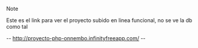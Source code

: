 > [!NOTE]
> Este es el link para ver el proyecto subido en linea funcional, no se ve la db como tal

-- http://proyecto-php-onnembo.infinityfreeapp.com/  --
